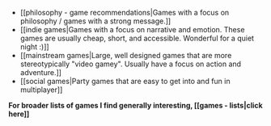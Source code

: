  - [[philosophy - game recommendations|Games with a focus on philosophy / games with a strong message.]]
 - [[indie games|Games with a focus on narrative and emotion. These games are usually cheap, short, and accessible. Wonderful for a quiet night :)]]
 - [[mainstream games|Large, well designed games that are more stereotypically "video gamey". Usually have a focus on action and adventure.]]
 - [[social games|Party games that are easy to get into and fun in multiplayer]]

**For broader lists of games I find generally interesting, [[games - lists|click here]]**
